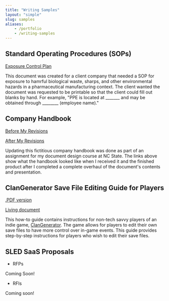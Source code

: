 ```yaml
---
title: "Writing Samples"
layout: "simple"
slug: samples
aliases:
    - /portfolio
    - /writing-samples
---
```


## Standard Operating Procedures (SOPs)

[Exposure Control Plan](https://drive.google.com/file/d/1j465No3qboXvcka5FBxjP4UsM7_xfwkt/view?usp=drive_link)

This document was created for a client company that needed a SOP for exposure to hamrful biological waste, sharps, and other environmental hazards in a pharmaceutical manufacturing context. The client wanted the document was requested to be printable so that the client could fill out blanks by hand. For example, "PPE is located at _______ and may be obtained through ________ (employee name)."

## Company Handbook

[Before My Revisions](https://drive.google.com/file/d/19rOeFJvNf4ajJQhwD9lmEVhvTJ3qln8E/view?usp=drive_link)

[After My Revisions](https://drive.google.com/file/d/1ID7AYEF_RtTIRG8Uj3D4uUy1mgvdUxF4/view?usp=drive_link)

Updating this fictitious company handbook was done as part of an assignment for my document design course at NC State. The links above show  what the handbook looked like when I received it and the finished product after I completed a complete overhaul of the document's contents and presentation.

## ClanGenerator Save File Editing Guide for Players

[.PDF version](https://drive.google.com/file/d/1H-EuytpEbPvbN4HCGmoHsNis6FoNV2FE/view?usp=drive_link)

[Living document](https://docs.google.com/document/d/1vUqWjZyvDnWcmzNkEtvm_L8gQbjVL1RIZO4M7Q1-Vz4/edit?usp=drive_link)

This how-to guide contains instructions for non-tech savvy players of an indie game, [ClanGenerator](https://sablesteel.itch.io/clan-gen-fan-edit). The game allows for players to edit their own save files to have more control over in-game events. This guide provides step-by-step instructions for players who wish to edit their save files.

## SLED SaaS Proposals 

* RFPs

Coming Soon!

* RFIs 

Coming soon!